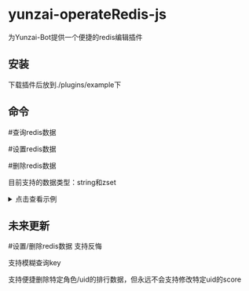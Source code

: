 # yunzai-operateRedis-js
为Yunzai-Bot提供一个便捷的redis编辑插件
## 安装
下载插件后放到./plugins/example下
## 命令
#查询redis数据

#设置redis数据

#删除redis数据

目前支持的数据类型：string和zset
<details>
  <summary>点击查看示例</summary>

  #查询redis数据

> 请输入key

miao:rank:*********:dmg:1305

> [{"value":"*********","score":34230.65366933681}]

#设置redis数据

> 请输入key

miao:rank:*********:dmg:1305

> 请输入数据

[{"value":"\*\*\*\*\*\*\*\*\*","score":34230.65366933681},{"value":"\*\*\*\*\*\*\*\*\*","score":34231}]


> miao:rank:*********:dmg:1305 设置成功！数据类型为zset，如设置有误可输入 #删除redis数据miao:rank:\*\*\*\*\*\*\*\*\*:dmg:1305

#删除redis数据

> 请输入key

miao:rank:*********:dmg:1305

> 删除成功
</details>

## 未来更新
#设置/删除redis数据 支持反悔

支持模糊查询key

支持便捷删除特定角色/uid的排行数据，但永远不会支持修改特定uid的score
